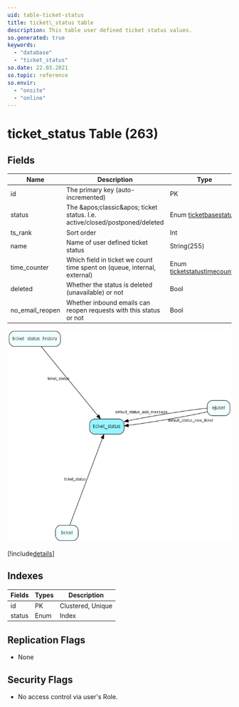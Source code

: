```yaml
---
uid: table-ticket-status
title: ticket\_status table
description: This table user defined ticket status values.
so.generated: true
keywords:
  - "database"
  - "ticket_status"
so.date: 22.03.2021
so.topic: reference
so.envir:
  - "onsite"
  - "online"
---
```


# ticket\_status Table (263)

## Fields

| Name | Description | Type | Null |
|------|-------------|------|:----:|
|id|The primary key (auto-incremented)|PK| |
|status|The &amp;apos;classic&amp;apos; ticket status. I.e. active/closed/postponed/deleted|Enum [ticketbasestatus](enums/ticketbasestatus.md)| |
|ts\_rank|Sort order|Int| |
|name|Name of user defined ticket status|String(255)| |
|time\_counter|Which field in ticket we count time spent on (queue, internal, external) |Enum [ticketstatustimecounter](enums/ticketstatustimecounter.md)|&#x25CF;|
|deleted|Whether the status is deleted (unavailable) or not|Bool|&#x25CF;|
|no\_email\_reopen|Whether inbound emails can reopen requests with this status or not|Bool|&#x25CF;|


![ticket_status table relationship diagram](./media/ticket_status.png)

[!include[details](./includes/ticket-status.md)]

## Indexes

| Fields | Types | Description |
|--------|-------|-------------|
|id |PK |Clustered, Unique |
|status |Enum |Index |

## Replication Flags

* None

## Security Flags

* No access control via user's Role.

